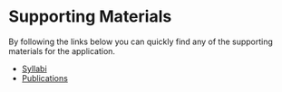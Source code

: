 # Supporting Materials

By following the links below you can quickly find any of the supporting materials for the application.

* [Syllabi](/supporting_materials/syllabi.md)
* [Publications](/supporting_materials/publications.md)
